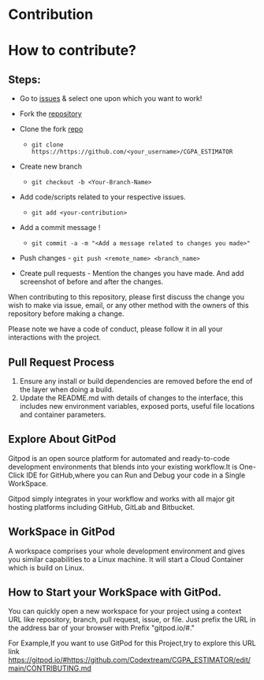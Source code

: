# Contribution

# How to contribute?

## Steps:
  

  -  Go to [issues](https://github.com/Codextream/CGPA_ESTIMATOR/issues) & select one upon which you want to work!
  
  -  Fork the [repository](https://github.com/Codextream/CGPA_ESTIMATOR.git)
  
  -  Clone the fork [repo](https://github.com/<your_username>/CGPA_ESTIMATOR)
     - `git clone https://https://github.com/<your_username>/CGPA_ESTIMATOR`
    
  -  Create new branch
     - `git checkout -b <Your-Branch-Name>`
  
  -  Add code/scripts related to your respective issues.
     - `git add <your-contribution>`
 
  -  Add a commit message !
     - `git commit -a -m "<Add a message related to changes you made>"`

  -  Push changes
    - `git push <remote_name> <branch_name>`

 
  -  Create pull requests
    - Mention the changes you have made. And add screenshot of before and after the changes.


When contributing to this repository, please first discuss the change you wish to make via issue,
email, or any other method with the owners of this repository before making a change. 

Please note we have a code of conduct, please follow it in all your interactions with the project.

## Pull Request Process

1. Ensure any install or build dependencies are removed before the end of the layer when doing a 
   build.
2. Update the README.md with details of changes to the interface, this includes new environment 
   variables, exposed ports, useful file locations and container parameters.
   
   
  
  
## Explore About GitPod

 Gitpod is an open source platform for automated and ready-to-code development environments that blends
 into your existing workflow.It is One-Click IDE for GitHub,where you can Run and Debug your code in a Single
 WorkSpace.
 
 Gitpod simply integrates in your workflow and works with all major git hosting platforms including GitHub, GitLab and Bitbucket.
 
 
## WorkSpace in GitPod

 A workspace comprises your whole development environment and gives you similar capabilities to a Linux machine. It will start a 
 Cloud Container which is build on Linux.
 
## How to Start your WorkSpace with GitPod.

 You can quickly open a new workspace for your project using a context URL like repository, branch, pull request, issue, or file.
  Just prefix the URL in the address bar of your browser with Prefix "gitpod.io/#."
 
 For Example,If you want to use GitPod for this Project,try to explore this URL link  https://gitpod.io/#https://github.com/Codextream/CGPA_ESTIMATOR/edit/main/CONTRIBUTING.md 
 

